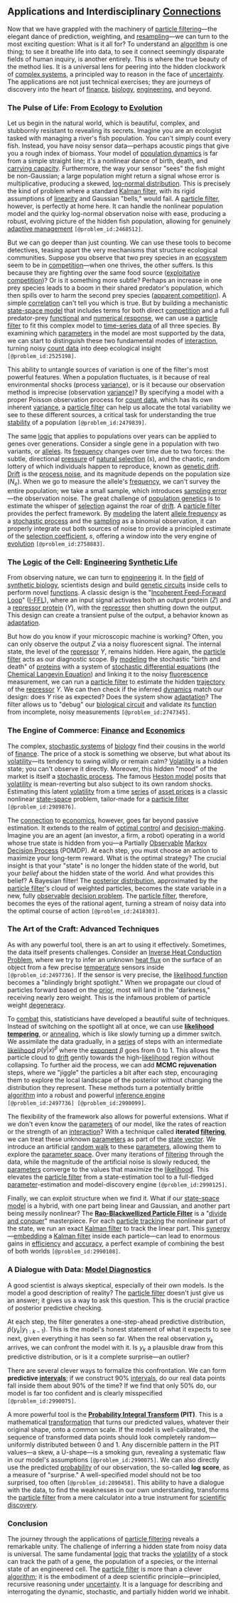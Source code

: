 ## Applications and Interdisciplinary [Connections](@article_id:193345)

Now that we have grappled with the machinery of [particle filtering](@article_id:139590)—the elegant dance of prediction, weighting, and [resampling](@article_id:142089)—we can turn to the most exciting question: What is it all for? To understand an [algorithm](@article_id:267625) is one thing; to see it breathe life into data, to see it connect seemingly disparate fields of human inquiry, is another entirely. This is where the true beauty of the method lies. It is a universal lens for peering into the hidden clockwork of [complex systems](@article_id:137572), a principled way to reason in the face of [uncertainty](@article_id:275351). The applications are not just technical exercises; they are journeys of discovery into the heart of [finance](@article_id:144433), [biology](@article_id:276078), [engineering](@article_id:275179), and beyond.

### The Pulse of Life: From [Ecology](@article_id:144804) to [Evolution](@article_id:143283)

Let us begin in the natural world, which is beautiful, complex, and stubbornly resistant to revealing its secrets. Imagine you are an ecologist tasked with managing a river's fish population. You can't simply count every fish. Instead, you have noisy sensor data—perhaps acoustic pings that give you a rough index of biomass. Your model of [population dynamics](@article_id:135858) is far from a simple straight line; it's a nonlinear dance of birth, death, and [carrying capacity](@article_id:137524). Furthermore, the way your sensor "sees" the fish might be non-Gaussian; a large population might return a signal whose error is multiplicative, producing a skewed, [log-normal distribution](@article_id:138595). This is precisely the kind of problem where a standard [Kalman filter](@article_id:144746), with its rigid assumptions of [linearity](@article_id:155877) and Gaussian "bells," would fail. A [particle filter](@article_id:203573), however, is perfectly at home here. It can handle the nonlinear population model and the quirky log-normal observation noise with ease, producing a robust, evolving picture of the hidden fish population, allowing for genuinely [adaptive management](@article_id:197525) `[@problem_id:2468512]`.

But we can go deeper than just counting. We can use these tools to become detectives, teasing apart the very mechanisms that structure ecological communities. Suppose you observe that two prey species in an [ecosystem](@article_id:135973) seem to be in [competition](@article_id:145031)—when one thrives, the other suffers. Is this because they are fighting over the same food source ([exploitative competition](@article_id:183909))? Or is it something more subtle? Perhaps an increase in one prey species leads to a boom in their shared predator's population, which then spills over to harm the second prey species ([apparent competition](@article_id:151968)). A simple [correlation](@article_id:265479) can't tell you which is true. But by building a mechanistic [state-space model](@article_id:273304) that includes terms for both direct [competition](@article_id:145031) and a full predator-prey [functional](@article_id:146508) and [numerical response](@article_id:192952), we can use a [particle filter](@article_id:203573) to fit this complex model to [time-series data](@article_id:262441) of all three species. By examining which [parameters](@article_id:173606) in the model are most supported by the data, we can start to distinguish these two fundamental modes of [interaction](@article_id:275086), turning noisy [count data](@article_id:270395) into deep ecological insight `[@problem_id:2525198]`.

This ability to untangle sources of variation is one of the filter's most powerful features. When a population fluctuates, is it because of real environmental shocks (process [variance](@article_id:148683)), or is it because our observation method is imprecise (observation [variance](@article_id:148683))? By specifying a model with a proper Poisson observation process for [count data](@article_id:270395), which has its own inherent [variance](@article_id:148683), a [particle filter](@article_id:203573) can help us allocate the total variability we see to these different sources, a critical task for understanding the true [stability](@article_id:142499) of a population `[@problem_id:2479839]`.

The same [logic](@article_id:266330) that applies to populations over years can be applied to genes over generations. Consider a single gene in a population with two variants, or [alleles](@article_id:141494). Its [frequency](@article_id:264036) changes over time due to two forces: the subtle, directional [pressure](@article_id:141669) of [natural selection](@article_id:140563) ($s$), and the chaotic, random lottery of which individuals happen to reproduce, known as [genetic drift](@article_id:145100). [Drift](@article_id:268312) is the [process noise](@article_id:270150), and its magnitude depends on the population size ($N_e$). When we go to measure the allele's [frequency](@article_id:264036), we can't survey the entire population; we take a small sample, which introduces [sampling error](@article_id:182152)—the observation noise. The great challenge of [population genetics](@article_id:145850) is to estimate the whisper of [selection](@article_id:198487) against the roar of [drift](@article_id:268312). A [particle filter](@article_id:203573) provides the perfect framework. By [modeling](@article_id:268079) the latent [allele frequency](@article_id:146378) as a [stochastic process](@article_id:159008) and the [sampling](@article_id:266490) as a binomial observation, it can properly integrate out both sources of noise to provide a principled estimate of the [selection coefficient](@article_id:154539), $s$, offering a window into the very engine of [evolution](@article_id:143283) `[@problem_id:2758883]`.

### The [Logic](@article_id:266330) of the Cell: [Engineering](@article_id:275179) [Synthetic Life](@article_id:194369)

From observing nature, we can turn to [engineering](@article_id:275179) it. In the [field](@article_id:151652) of [synthetic biology](@article_id:140983), scientists design and build [genetic circuits](@article_id:138474) inside cells to perform novel [functions](@article_id:153927). A classic design is the "[Incoherent Feed-Forward Loop](@article_id:199078)" ([I-FFL](@article_id:197946)), where an input signal activates both an output protein ($Z$) and a [repressor protein](@article_id:194441) ($Y$), with the [repressor](@article_id:185534) then shutting down the output. This design can create a transient pulse of the output, a behavior known as [adaptation](@article_id:154009).

But how do you know if your microscopic machine is working? Often, you can only observe the output $Z$ via a noisy fluorescent signal. The internal state, the level of the [repressor](@article_id:185534) $Y$, remains hidden. Here again, the [particle filter](@article_id:203573) acts as our diagnostic scope. By [modeling](@article_id:268079) the stochastic "birth and death" of [proteins](@article_id:264508) with a system of [stochastic differential equations](@article_id:146124) (the [Chemical Langevin Equation](@article_id:157815)) and linking it to the noisy [fluorescence](@article_id:153953) measurement, we can run a [particle filter](@article_id:203573) to estimate the hidden [trajectory](@article_id:172968) of the [repressor](@article_id:185534) $Y$. We can then check if the inferred [dynamics](@article_id:163910) match our design: does $Y$ rise as expected? Does the system show [adaptation](@article_id:154009)? The filter allows us to "debug" our [biological circuit](@article_id:188077) and validate its [function](@article_id:141001) from incomplete, noisy measurements `[@problem_id:2747345]`.

### The Engine of Commerce: [Finance](@article_id:144433) and [Economics](@article_id:271560)

The complex, [stochastic systems](@article_id:187169) of [biology](@article_id:276078) find their cousins in the world of [finance](@article_id:144433). The price of a stock is something we observe, but what about its [volatility](@article_id:266358)—its tendency to swing wildly or remain calm? [Volatility](@article_id:266358) is a hidden state; you can't observe it directly. Moreover, this hidden "mood" of the market is itself a [stochastic process](@article_id:159008). The famous [Heston model](@article_id:143341) posits that [volatility](@article_id:266358) is mean-reverting but also subject to its own random shocks. Estimating this latent [volatility](@article_id:266358) from a time [series](@article_id:260342) of [asset prices](@article_id:171477) is a classic nonlinear [state-space](@article_id:176580) problem, tailor-made for a [particle filter](@article_id:203573) `[@problem_id:2989876]`.

The [connection](@article_id:157984) to [economics](@article_id:271560), however, goes far beyond passive estimation. It extends to the realm of [optimal control](@article_id:137985) and [decision-making](@article_id:137659). Imagine you are an agent (an investor, a firm, a robot) operating in a world whose true state is hidden from you—a Partially [Observable](@article_id:198505) [Markov Decision Process](@article_id:163495) (POMDP). At each step, you must choose an action to maximize your long-term reward. What is the optimal strategy? The crucial insight is that your "state" is no longer the hidden state of the world, but your *belief* about the hidden state of the world. And what provides this belief? A Bayesian filter! The [posterior distribution](@article_id:145111), approximated by the [particle filter](@article_id:203573)'s cloud of weighted particles, becomes the state variable in a new, fully [observable](@article_id:198505) [decision problem](@article_id:275417). The [particle filter](@article_id:203573), therefore, becomes the eyes of the rational agent, turning a stream of noisy data into the optimal course of action `[@problem_id:2418303]`.

### The Art of the Craft: Advanced Techniques

As with any powerful tool, there is an art to using it effectively. Sometimes, the data itself presents challenges. Consider an [Inverse Heat Conduction Problem](@article_id:152869), where we try to infer an unknown [heat flux](@article_id:137977) on the surface of an object from a few precise [temperature](@article_id:145715) sensors inside `[@problem_id:2497736]`. If the sensor is very precise, the [likelihood function](@article_id:141433) becomes a "blindingly bright spotlight." When we propagate our cloud of particles forward based on the [prior](@article_id:269927), most will land in the "darkness," receiving nearly zero weight. This is the infamous problem of particle weight [degeneracy](@article_id:140992).

To [combat](@article_id:263650) this, statisticians have developed a beautiful suite of techniques. Instead of switching on the spotlight all at once, we can use **[likelihood](@article_id:166625) [tempering](@article_id:181914)**, or [annealing](@article_id:158865), which is like slowly turning up a dimmer switch. We assimilate the data gradually, in a [series](@article_id:260342) of steps with an intermediate [likelihood](@article_id:166625) $p(y|x)^{\beta}$ where the [exponent](@article_id:167646) $\beta$ goes from $0$ to $1$. This allows the particle cloud to [drift](@article_id:268312) gently towards the high-[likelihood](@article_id:166625) region without collapsing. To further aid the process, we can add **MCMC rejuvenation** steps, where we "jiggle" the particles a bit after each step, encouraging them to explore the local landscape of the posterior without changing the distribution they represent. These methods turn a potentially brittle [algorithm](@article_id:267625) into a robust and powerful [inference engine](@article_id:154419) `[@problem_id:2497736] [@problem_id:2990099]`.

The flexibility of the framework also allows for powerful extensions. What if we don't even know the [parameters](@article_id:173606) of our model, like the rates of reaction or the strength of an [interaction](@article_id:275086)? With a technique called **iterated [filtering](@article_id:264334)**, we can treat these unknown [parameters](@article_id:173606) as part of the [state vector](@article_id:154113). We introduce an artificial [random walk](@article_id:142126) to these [parameters](@article_id:173606), allowing them to explore the [parameter space](@article_id:178087). Over many iterations of [filtering](@article_id:264334) through the data, while the magnitude of the artificial noise is slowly reduced, the [parameters](@article_id:173606) converge to the values that maximize the [likelihood](@article_id:166625). This elevates the [particle filter](@article_id:203573) from a state-estimation tool to a full-fledged [parameter](@article_id:174151)-estimation and model-discovery engine `[@problem_id:2990125]`.

Finally, we can exploit structure when we find it. What if our [state-space model](@article_id:273304) is a hybrid, with one part being linear and Gaussian, and another part being messily nonlinear? The **[Rao-Blackwellized Particle Filter](@article_id:146949)** is a "[divide and conquer](@article_id:139060)" masterpiece. For each [particle tracking](@article_id:190247) the nonlinear part of the state, we run an exact [Kalman filter](@article_id:144746) to track the linear part. This [synergy](@article_id:199620)—[embedding](@article_id:150630) a [Kalman filter](@article_id:144746) inside each particle—can lead to enormous gains in [efficiency](@article_id:165255) and [accuracy](@article_id:170398), a perfect example of combining the best of both worlds `[@problem_id:2990108]`.

### A Dialogue with Data: [Model Diagnostics](@article_id:136401)

A good scientist is always skeptical, especially of their own models. Is the model a good description of reality? The [particle filter](@article_id:203573) doesn't just give us an answer; it gives us a way to ask this question. This is the crucial practice of posterior predictive checking.

At each step, the filter generates a one-step-ahead predictive distribution, $\hat{p}(y_k | y_{1:k-1})$. This is the model's honest statement of what it expects to see next, given everything it has seen so far. When the real observation $y_k$ arrives, we can confront the model with it. Is $y_k$ a plausible draw from this predictive distribution, or is it a complete surprise—an outlier?

There are several clever ways to formalize this confrontation. We can form **predictive [intervals](@article_id:159393)**; if we construct 90% [intervals](@article_id:159393), do our real data points fall inside them about 90% of the time? If we find that only 50% do, our model is far too confident and is clearly misspecified `[@problem_id:2990075]`.

A more powerful tool is the **[Probability Integral Transform](@article_id:262305) (PIT)**. This is a mathematical [transformation](@article_id:139638) that turns our predicted values, whatever their original shape, onto a common scale. If the model is well-calibrated, the sequence of transformed data points should look completely random—uniformly distributed between 0 and 1. Any discernible pattern in the PIT values—a skew, a U-shape—is a smoking gun, revealing a systematic flaw in our model's assumptions `[@problem_id:2990075]`. We can also directly use the predicted [probability](@article_id:263106) of our observation, the so-called **log score**, as a measure of "surprise." A well-specified model should not be too surprised, too often `[@problem_id:2890458]`. This ability to have a dialogue with the data, to find the weaknesses in our own understanding, transforms the [particle filter](@article_id:203573) from a mere calculator into a true instrument for [scientific discovery](@article_id:138067).

### Conclusion

The journey through the applications of [particle filtering](@article_id:139590) reveals a remarkable unity. The challenge of inferring a hidden state from noisy data is universal. The same fundamental [logic](@article_id:266330) that tracks the [volatility](@article_id:266358) of a stock can track the path of a gene, the population of a species, or the internal state of an engineered cell. The [particle filter](@article_id:203573) is more than a clever [algorithm](@article_id:267625); it is the embodiment of a deep scientific principle—principled, recursive reasoning under [uncertainty](@article_id:275351). It is a language for describing and interrogating the dynamic, stochastic, and partially hidden world we inhabit.